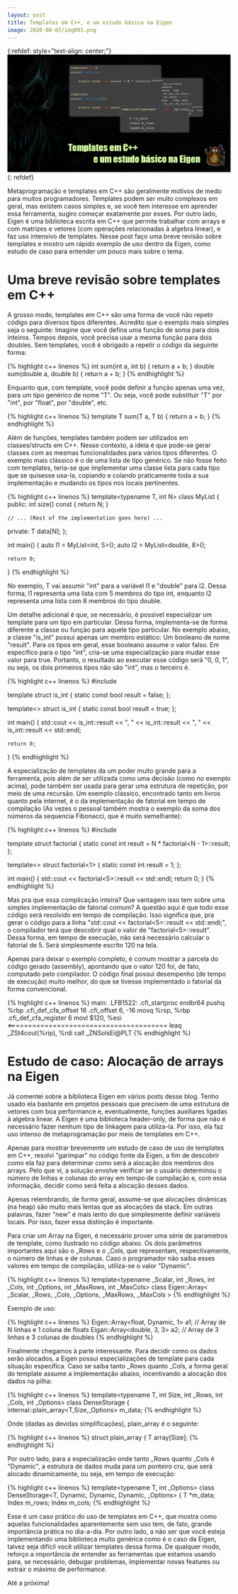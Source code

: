 ```yaml
---
layout: post
title: Templates em C++, e um estudo básico na Eigen
image: 2020-08-03/img001.png
---
```


{:refdef: style="text-align: center;"}
![](/images/2020-08-03/img001.png)
{: refdef}


Metaprogramação e templates em C++ são geralmente motivos de
medo para muitos programadores. Templates podem ser muito complexos em geral,
mas existem casos simples e, se você tem interesse em aprender essa ferramenta,
sugiro começar exatamente por esses. Por outro lado, Eigen é uma biblioteca
escrita em C++ que permite trabalhar com arrays e com matrizes e vetores (com operações
relacionadas à algebra linear), e faz uso intensivo de templates.
Nesse post faço uma breve revisão sobre templates e mostro um rápido exemplo
de uso dentro da Eigen, como estudo de caso para entender um pouco mais sobre
o tema.

# Uma breve revisão sobre templates em C++

A grosso modo, templates em C++ são uma forma de você não repetir código para
diversos tipos diferentes. Acredito que o exemplo mais simples seja o seguinte:
Imagine que você defina uma função de soma para dois inteiros. Tempos depois,
você precisa usar a mesma função para dois doubles. Sem templates, você é obrigado
a repetir o código da seguinte forma:

{% highlight c++ linenos %}
int sum(int a, int b) { return a + b; }
double sum(double a, double b) { return a + b; }
{% endhighlight %}

Enquanto que, com template, você pode definir a função apenas uma vez, para um
tipo genérico de nome "T". Ou seja, você pode substituir "T" por "int", por
"float", por "double", etc.

{% highlight c++ linenos %}
template<typename T>
T sum(T a, T b) { return a + b; }
{% endhighlight %}

Além de funções, templates também podem ser utilizados em classes/structs em C++. Nesse
contexto, a ideia é que pode-se gerar classes com as mesmas funcionalidades para
vários tipos diferentes. O exemplo mais clássico é o de uma lista de tipo
genérico. Se não fosse feito com templates, teria-se que implementar uma classe
lista para cada tipo que se quisesse usa-la, copiando e colando praticamente toda
a sua implementação e mudando os tipos nos locais pertinentes.

{% highlight c++ linenos %}
template<typename T, int N>
class MyList
{
public:
    int size() const { return N; }

    // ... (Rest of the implementation goes here) ...

private:
    T data[N];
};

int main()
{
    auto l1 = MyList<int, 5>();
    auto l2 = MyList<double, 8>();

    return 0;
}
{% endhighlight %}

No exemplo, T vai assumir "int" para a variável l1 e "double" para l2. Dessa
forma, l1 representa uma lista com 5 membros do tipo int, enquanto l2 representa
uma lista com 8 membros do tipo double.

Um detalhe adicional é que, se necessário,
é possível especializar um template para um tipo em particular. Dessa forma,
implementa-se de forma diferente a classe ou função para aquele tipo particular.
No exemplo abaixo, a classe "is_int" possui apenas um membro estático: Um
booleano de nome "result". Para os tipos em geral, esse booleano assume o valor
falso. Em específico para o tipo "int", cria-se uma especialização para mudar
esse valor para true. Portanto, o resultado ao executar esse código será "0, 0, 1",
ou seja, os dois primeiros tipos não são "int", mas o terceiro é.

{% highlight c++ linenos %}
#include <iostream>
  
template<typename T>
struct is_int
{
    static const bool result = false;
};

template<>
struct is_int<int>
{
    static const bool result = true;
};

int main()
{
    std::cout
        << is_int<double>::result << ", "
        << is_int<bool>::result << ", "
        << is_int<int>::result << std::endl;

    return 0;
}
{% endhighlight %}

A especialização de templates da um poder muito grande para a ferramenta, pois
além de ser utilizada como uma decisão (como no exemplo acima), pode também ser
usada para gerar uma estrutura de repetição, por meio de uma recursão. Um exemplo
clássico, encontrado tanto em livros quanto pela internet, é o da implementação
de fatorial em tempo de compilação (As vezes o pessoal também mostra o exemplo da soma
dos números da sequencia Fibonacci, que é muito semelhante):

{% highlight c++ linenos %}
#include <iostream>
  
template<int N>
struct factorial
{
    static const int result = N * factorial<N - 1>::result;
};

template<>
struct factorial<1>
{
    static const int result = 1;
};

int main()
{
    std::cout << factorial<5>::result << std::endl;
    return 0;
}
{% endhighlight %}

Mas pra que essa complicação inteira? Que vantagem isso tem sobre uma simples
implementação de fatorial comum? A questão aqui é que todo esse código será 
resolvido em tempo de compilação. Isso significa que, pra gerar o código
para a linha "std::cout << factorial<5>::result << std::endl;", o compilador
terá que descobrir qual o valor de "factorial<5>::result". Dessa forma, em
tempo de execução, não será necessário calcular o fatorial de 5. Será
simplesmente escrito 120 na tela.

Apenas para deixar o exemplo completo, é
comum mostrar a parcela do código gerado (assembly), apontando que o valor
120 foi, de fato, computado pelo compilador. O código final possui desempenho
(de tempo de execução) muito melhor, do que se tivesse implementado o fatorial
da forma convencional.

{% highlight c++ linenos %}
main:
.LFB1522:
        .cfi_startproc
        endbr64
        pushq   %rbp
        .cfi_def_cfa_offset 16
        .cfi_offset 6, -16
        movq    %rsp, %rbp
        .cfi_def_cfa_register 6
        movl    $120, %esi   <=======================================
        leaq    _ZSt4cout(%rip), %rdi
        call    _ZNSolsEi@PLT
{% endhighlight %}


# Estudo de caso: Alocação de arrays na Eigen

Já comentei sobre a biblioteca Eigen em vários posts desse blog. Tenho usado
ela bastante em projetos pessoais que precisem de uma estrutura de vetores com
boa performance e, eventualmente, funções auxiliares ligadas à algebra linear.
A Eigen é uma biblioteca header-only, de forma que não é necessário fazer nenhum
tipo de linkagem para utiliza-la. Por isso, ela faz uso intenso de
metaprogramação por meio de templates em C++.

Apenas para mostrar brevemente um estudo de caso de uso de templates em C++,
resolvi "garimpar" no código fonte da Eigen, a fim de descobrir como ela faz
para determinar como será a alocação dos membros dos arrays. Pelo que vi, a
solução envolve verificar se o usuário determinou o número de linhas e colunas
do array em tempo de compilação e, com essa informação, decidir como será feita
a alocação desses dados.

Apenas relembrando, de forma geral, assume-se que alocações dinâmicas (na heap)
são muito mais lentas que as alocações da stack. Em outras palavras, fazer
"new" é mais lento do que simplesmente definir variáveis locais. Por isso,
fazer essa distinção é importante.

Para criar um Array na Eigen, é necessário prover uma série de parametros de
template, como ilustrado no código abaixo. Os dois parâmetros importantes aqui
são o _Rows e o _Cols, que representam, respectivamente, o número de linhas e
de colunas. Caso o programador não saiba esses valores em tempo de compilação,
utiliza-se o valor "Dynamic".

{% highlight c++ linenos %}
template<typename _Scalar, int _Rows, int _Cols, int _Options, int _MaxRows, int _MaxCols>
class Eigen::Array< _Scalar, _Rows, _Cols, _Options, _MaxRows, _MaxCols >
{% endhighlight %}

Exemplo de uso:

{% highlight c++ linenos %}
Eigen::Array<float, Dynamic, 1> a1; // Array de N linhas e 1 coluna de floats
Eigan::Array<double, 3, 3> a2; // Array de 3 linhas e 3 colunas de doubles
{% endhighlight %}

Finalmente chegamos à parte interessante. Para decidir como os dados serão
alocados, a Eigen possui especializações de template para cada
situação específica. Caso se saiba tanto _Rows quanto _Cols, a forma geral do
template assume a implementação abaixo, incentivando a alocação dos dados na
pilha:

{% highlight c++ linenos %}
template<typename T, int Size, int _Rows, int _Cols, int _Options> class DenseStorage
{
    internal::plain_array<T,Size,_Options> m_data;
{% endhighlight %}

Onde (dadas as devidas simplificações), plain_array é o seguinte:

{% highlight c++ linenos %}
struct plain_array
{
  T array[Size];
{% endhighlight %}

Por outro lado, para a especialização onde tanto _Rows quanto _Cols é "Dynamic",
a estrutura de dados muda para um ponteiro cru, que será alocado dinamicamente,
ou seja, em tempo de execução:

{% highlight c++ linenos %}
template<typename T, int _Options> class DenseStorage<T, Dynamic, Dynamic, Dynamic, _Options>
{
    T *m_data;
    Index m_rows;
    Index m_cols;
{% endhighlight %}

Esse é um caso prático do uso de templates em C++, que mostra como aquelas funcionalidades
aparentemente sem uso tem, de fato, grande importância prática no dia-a-dia.
Por outro lado, a não ser que você esteja implementando uma biblioteca muito
genérica como é o caso da Eigen, talvez seja difícil você utilizar templates
dessa forma. De qualquer modo, reforço a importância de entender as ferramentas
que estamos usando para, se necessário, debugar problemas, implementar novas
features ou extrair o máximo de performance.

Até a próxima!
